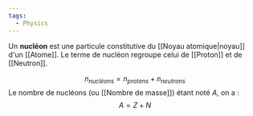 ```yaml
---
tags:
  - Physics
---
```

Un **nucléon** est une particule constitutive du [[Noyau atomique|noyau]] d'un [[Atome]]. Le terme de nucléon regroupe celui de [[Proton]] et de [[Neutron]].

$$n_{nucléons}=n_{protons}+n_{neutrons}$$
Le nombre de nucléons (ou [[Nombre de masse]]) étant noté $A$, on a :
$$A=Z+N$$

